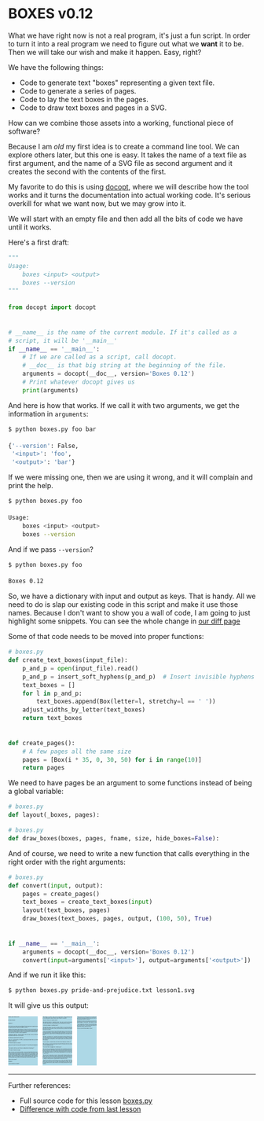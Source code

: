 # BOXES v0.12

What we have right now is not a real program, it's just a fun script. In order
to turn it into a real program we need to figure out what we **want** it to
be. Then we will take our wish and make it happen. Easy, right?

We have the following things:

* Code to generate text "boxes" representing a given text file.
* Code to generate a series of pages.
* Code to lay the text boxes in the pages.
* Code to draw text boxes and pages in a SVG.

How can we combine those assets into a working, functional piece of software?

Because I am *old* my first idea is to create a command line tool. We can
explore others later, but this one is easy. It takes the name of a text file
as first argument, and the name of a SVG file as second argument and it
creates the second with the contents of the first.

My favorite to do this is using [docopt](https://github.com/docopt/docopt),
where we will describe how the tool works and it turns the documentation into
actual working code. It's serious overkill for what we want now, but we may
grow into it.

We will start with an empty file and then add all the bits of code we have
until it works.

Here's a first draft:

```python
"""
Usage:
    boxes <input> <output>
    boxes --version
"""

from docopt import docopt


# __name__ is the name of the current module. If it's called as a
# script, it will be '__main__'
if __name__ == '__main__':
    # If we are called as a script, call docopt.
    # __doc__ is that big string at the beginning of the file.
    arguments = docopt(__doc__, version='Boxes 0.12')
    # Print whatever docopt gives us
    print(arguments)
```

And here is how that works. If we call it with two arguments, we get the
information in `arguments`:

```sh
$ python boxes.py foo bar

{'--version': False,
 '<input>': 'foo',
 '<output>': 'bar'}
```

If we were missing one, then we are using it wrong, and it will complain and
print the help.

```sh
$ python boxes.py foo

Usage:
    boxes <input> <output>
    boxes --version
```

And if we pass `--version`?

```sh
$ python boxes.py foo

Boxes 0.12
```

So, we have a dictionary with input and output as keys. That is handy. All we
need to do is slap our existing code in this script and make it use those
names. Because I don't want to show you a wall of code, I am going to just
highlight some snippets. You can see the whole change in [our diff page](code/diffs/lesson1_diff.html)

Some of that code needs to be moved into proper functions:

```python
# boxes.py
def create_text_boxes(input_file):
    p_and_p = open(input_file).read()
    p_and_p = insert_soft_hyphens(p_and_p)  # Insert invisible hyphens
    text_boxes = []
    for l in p_and_p:
        text_boxes.append(Box(letter=l, stretchy=l == ' '))
    adjust_widths_by_letter(text_boxes)
    return text_boxes


def create_pages():
    # A few pages all the same size
    pages = [Box(i * 35, 0, 30, 50) for i in range(10)]
    return pages

```

We need to have pages be an argument to some functions instead of being a
global variable:

```python
# boxes.py
def layout(_boxes, pages):

```

```python
# boxes.py
def draw_boxes(boxes, pages, fname, size, hide_boxes=False):

```

And of course, we need to write a new function that calls everything in the
right order with the right arguments:

```python
# boxes.py
def convert(input, output):
    pages = create_pages()
    text_boxes = create_text_boxes(input)
    layout(text_boxes, pages)
    draw_boxes(text_boxes, pages, output, (100, 50), True)


if __name__ == '__main__':
    arguments = docopt(__doc__, version='Boxes 0.12')
    convert(input=arguments['<input>'], output=arguments['<output>'])

```

And if we run it like this:

```sh
$ python boxes.py pride-and-prejudice.txt lesson1.svg
```

It will give us this output:

![lesson1.svg](lesson1.svg)

----------

Further references:

* Full source code for this lesson [boxes.py](code/lesson1/boxes.py)
* [Difference with code from last lesson](code/diffs/lesson1_diff.html)
